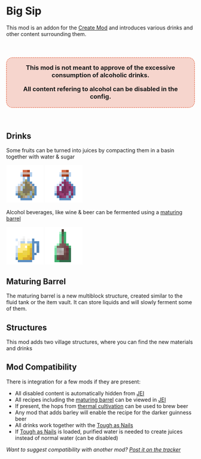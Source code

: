 [JEI]: https://www.curseforge.com/minecraft/mc-mods/jei
[THERMAL_CULTIVATION]: https://www.curseforge.com/minecraft/mc-mods/jei
[TAN]: https://www.curseforge.com/minecraft/mc-mods/tough-as-nails
[ISSUES]: https://github.com/PssbleTrngle/BigSip/issues

# Big Sip

This mod is an addon for the [Create Mod](https://www.curseforge.com/minecraft/mc-mods/create) and introduces various drinks and other content surrounding them.

<br>
<h3 style='background: #d9391133; border-radius: 1em; border: 1px dashed #d93911; padding: 1em; padding-bottom: 0.2em' align='center'>
This mod is not meant to approve of the excessive consumption of alcoholic drinks.

All content refering to alcohol can be disabled in the config.
</h3>
<br>

## Drinks

Some fruits can be turned into juices by compacting them in a basin together with water & sugar

<img src="https://raw.githubusercontent.com/PssbleTrngle/BigSip/1.18.x/src/main/resources/assets/bigsip/textures/item/apple_juice.png" style="image-rendering: pixelated" width="100"/>
<img src="https://raw.githubusercontent.com/PssbleTrngle/BigSip/1.18.x/src/main/resources/assets/bigsip/textures/item/grape_juice.png" style="image-rendering: pixelated" width="100"/>

Alcohol beverages, like wine & beer can be fermented using a [maturing barrel](#maturing-barrel)

<img src="https://raw.githubusercontent.com/PssbleTrngle/BigSip/1.18.x/src/main/resources/assets/bigsip/textures/item/beer_0.png" style="image-rendering: pixelated" width="100"/>
<img src="https://raw.githubusercontent.com/PssbleTrngle/BigSip/1.18.x/src/main/resources/assets/bigsip/textures/item/wine_bottle_0.png" style="image-rendering: pixelated" width="100"/>


## Maturing Barrel

The maturing barrel is a new multiblock structure, created similar to the fluid tank or the item vault.
It can store liquids and will slowly ferment some of them.

## Structures

This mod adds two village structures, where you can find the new materials and drinks

## Mod Compatibility

There is integration for a few mods if they are present:

- All disabled content is automatically hidden from [JEI][JEI]
- All recipes including the [maturing barrel](#maturing-barrel) can be viewed in [JEI][JEI]
- If present, the hops from [thermal cultivation][THERMAL_CULTIVATION] can be used to brew beer
- Any mod that adds barley will enable the recipe for the darker guinness beer
- All drinks work together with the [Tough as Nails][TAN]
- If [Tough as Nails][TAN] is loaded, purified water is needed to create juices instead of normal water (can be disabled)

_Want to suggest compatibility with another mod? [Post it on the tracker][ISSUES]_